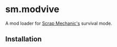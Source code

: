 # sm.modvive

A mod loader for [Scrap Mechanic's](https://www.scrapmechanic.com/) survival mode.

## Installation

